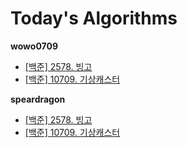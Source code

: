 # Today's Algorithms

**wowo0709**

* [[백준] 2578. 빙고](https://www.acmicpc.net/problem/2578)
* [[백준] 10709. 기상캐스터](https://www.acmicpc.net/problem/10709)

**speardragon**

* [[백준] 2578. 빙고](https://www.acmicpc.net/problem/2578)
* [[백준] 10709. 기상캐스터](https://www.acmicpc.net/problem/10709)
